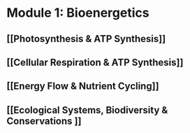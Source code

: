 # Module 1: Bioenergetics 

## [[Photosynthesis & ATP Synthesis]]
## [[Cellular Respiration & ATP Synthesis]]
## [[Energy Flow & Nutrient Cycling]]
## [[Ecological Systems, Biodiversity & Conservations ]]
